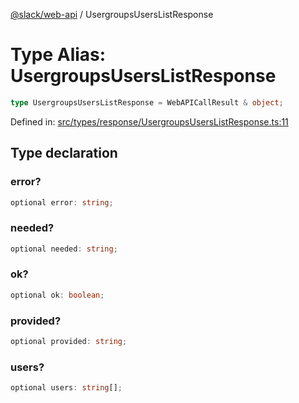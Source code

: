 [@slack/web-api](../index.md) / UsergroupsUsersListResponse

# Type Alias: UsergroupsUsersListResponse

```ts
type UsergroupsUsersListResponse = WebAPICallResult & object;
```

Defined in: [src/types/response/UsergroupsUsersListResponse.ts:11](https://github.com/slackapi/node-slack-sdk/blob/main/packages/web-api/src/types/response/UsergroupsUsersListResponse.ts#L11)

## Type declaration

### error?

```ts
optional error: string;
```

### needed?

```ts
optional needed: string;
```

### ok?

```ts
optional ok: boolean;
```

### provided?

```ts
optional provided: string;
```

### users?

```ts
optional users: string[];
```
